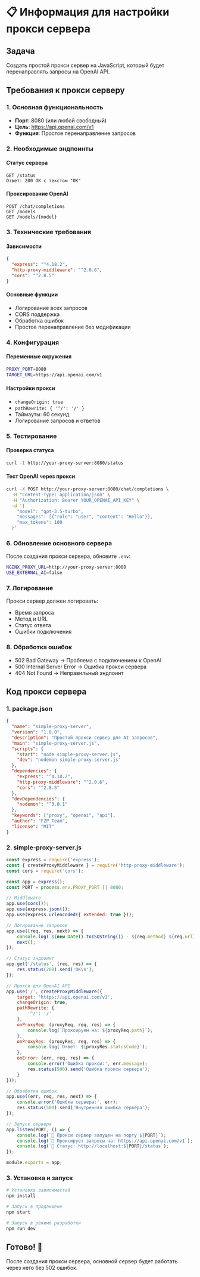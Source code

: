 # 📋 Информация для настройки прокси сервера

## Задача
Создать простой прокси сервер на JavaScript, который будет перенаправлять запросы на OpenAI API.

## Требования к прокси серверу

### 1. Основная функциональность
- **Порт**: 8080 (или любой свободный)
- **Цель**: https://api.openai.com/v1
- **Функция**: Простое перенаправление запросов

### 2. Необходимые эндпоинты

#### Статус сервера
```
GET /status
Ответ: 200 OK с текстом "OK"
```

#### Проксирование OpenAI
```
POST /chat/completions
GET /models
GET /models/{model}
```

### 3. Технические требования

#### Зависимости
```json
{
  "express": "^4.18.2",
  "http-proxy-middleware": "^2.0.6",
  "cors": "^2.8.5"
}
```

#### Основные функции
- Логирование всех запросов
- CORS поддержка
- Обработка ошибок
- Простое перенаправление без модификации

### 4. Конфигурация

#### Переменные окружения
```bash
PROXY_PORT=8080
TARGET_URL=https://api.openai.com/v1
```

#### Настройки прокси
- `changeOrigin: true`
- `pathRewrite: { '^/': '/' }`
- Таймауты: 60 секунд
- Логирование запросов и ответов

### 5. Тестирование

#### Проверка статуса
```bash
curl -I http://your-proxy-server:8080/status
```

#### Тест OpenAI через прокси
```bash
curl -X POST http://your-proxy-server:8080/chat/completions \
  -H "Content-Type: application/json" \
  -H "Authorization: Bearer YOUR_OPENAI_API_KEY" \
  -d '{
    "model": "gpt-3.5-turbo",
    "messages": [{"role": "user", "content": "Hello"}],
    "max_tokens": 100
  }'
```

### 6. Обновление основного сервера

После создания прокси сервера, обновите `.env`:
```bash
NGINX_PROXY_URL=http://your-proxy-server:8080
USE_EXTERNAL_AI=false
```

### 7. Логирование

Прокси сервер должен логировать:
- Время запроса
- Метод и URL
- Статус ответа
- Ошибки подключения

### 8. Обработка ошибок

- 502 Bad Gateway → Проблема с подключением к OpenAI
- 500 Internal Server Error → Ошибка прокси сервера
- 404 Not Found → Неправильный эндпоинт

## Код прокси сервера

### 1. package.json
```json
{
  "name": "simple-proxy-server",
  "version": "1.0.0",
  "description": "Простой прокси сервер для AI запросов",
  "main": "simple-proxy-server.js",
  "scripts": {
    "start": "node simple-proxy-server.js",
    "dev": "nodemon simple-proxy-server.js"
  },
  "dependencies": {
    "express": "^4.18.2",
    "http-proxy-middleware": "^2.0.6",
    "cors": "^2.8.5"
  },
  "devDependencies": {
    "nodemon": "^3.0.1"
  },
  "keywords": ["proxy", "openai", "api"],
  "author": "FZP Team",
  "license": "MIT"
}
```

### 2. simple-proxy-server.js
```javascript
const express = require('express');
const { createProxyMiddleware } = require('http-proxy-middleware');
const cors = require('cors');

const app = express();
const PORT = process.env.PROXY_PORT || 8080;

// Middleware
app.use(cors());
app.use(express.json());
app.use(express.urlencoded({ extended: true }));

// Логирование запросов
app.use((req, res, next) => {
    console.log(`${new Date().toISOString()} - ${req.method} ${req.url}`);
    next();
});

// Статус эндпоинт
app.get('/status', (req, res) => {
    res.status(200).send('OK\n');
});

// Прокси для OpenAI API
app.use('/', createProxyMiddleware({
    target: 'https://api.openai.com/v1',
    changeOrigin: true,
    pathRewrite: {
        '^/': '/'
    },
    onProxyReq: (proxyReq, req, res) => {
        console.log(`Проксируем на: ${proxyReq.path}`);
    },
    onProxyRes: (proxyRes, req, res) => {
        console.log(`Ответ: ${proxyRes.statusCode}`);
    },
    onError: (err, req, res) => {
        console.error('Ошибка прокси:', err.message);
        res.status(500).send('Ошибка прокси сервера');
    }
}));

// Обработка ошибок
app.use((err, req, res, next) => {
    console.error('Ошибка сервера:', err);
    res.status(500).send('Внутренняя ошибка сервера');
});

// Запуск сервера
app.listen(PORT, () => {
    console.log(`🚀 Прокси сервер запущен на порту ${PORT}`);
    console.log(`📡 Проксирует запросы на: https://api.openai.com/v1`);
    console.log(`🔗 Статус: http://localhost:${PORT}/status`);
});

module.exports = app;
```

### 3. Установка и запуск

```bash
# Установка зависимостей
npm install

# Запуск в продакшене
npm start

# Запуск в режиме разработки
npm run dev
```

## Готово! 🎉

После создания прокси сервера, основной сервер будет работать через него без 502 ошибок. 